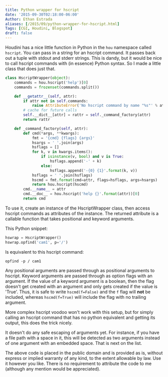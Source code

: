 ```yaml
---
title: Python wrapper for hscript
date: '2015-09-30T02:18:00-06:00'
Author: Ethan Estrada
aliases: [/2015/09/python-wrapper-for-hscript.html]
Tags: [CGI, Houdini, Blogspot]
draft: false
---
```


Houdini has a nice little function in Python in the `hou` namespace called `hscript`.
You can pass in a string for an hscript command.
It passes back out a tuple with stdout and stderr strings.
This is dandy,
but it would be nice to call hscript commands with (in essence) Python syntax.
So I made a little class that does just that.

```python
class HscriptWrapper(object):
    commands = hou.hscript('help')[0]
    commands = frozenset(commands.split())

    def __getattr__(self, attr):
        if attr not in self.commands:
            raise AttributeError('No hscript command by name "%s"' % attr)
        # cache for future calls
        self.__dict__[attr] = rattr = self._command_factory(attr)
        return rattr

    def _command_factory(self, attr):
        def cmd(*args, **kwargs):
            fmt = '{cmd} {flags} {args}'
            hsargs = ' '.join(args)
            hsflags = []
            for k, v in kwargs.items():
                if isinstance(v, bool) and v is True:
                    hsflags.append('-' + k)
                else:
                    hsflags.append('-{0} {1}'.format(k, v))
            hsflags = ' '.join(hsflags)
            hscmd = fmt.format(cmd=attr, flags=hsflags, args=hsargs)
            return hou.hscript(hscmd)
        cmd.__name__ = attr
        cmd.__doc__ = hou.hscript('help {}'.format(attr))[0]
        return cmd
```

To use it, create an instance of the HscriptWrapper class,
then access hscript commands as attributes of the instance.
The returned attribute is a callable function that takes positional and keyword arguments.

This Python snippet:

```python
hswrap = HscriptWrapper()
hswrap.opfind('cam1', p='/')
```

Is equivalent to this hscript command:

```shell
opfind -p / cam1
```

Any positional arguments are passed through as positional arguments to hscript.
Keyword arguments are passed through as option flags with an argument.
If the value of a keyword argument is a boolean,
then the flag doesn't get created with an argument
and only gets created if the value is 'True'.
Thus, it is safe to write `hscmd(f=False)` and the `f` flag will **not** be included,
whereas `hscmd(f=True)` will include the flag with no trailing argument.

More complex hscript voodoo won't work with this setup,
but for simply calling an hscript command that has no python equivalent
and getting its output, this does the trick nicely.

It doesn't do any safe escaping of arguments yet.
For instance, if you have a file path with a space in it,
this will be detected as two arguments
instead of one argument with an embedded space.
That is next on the list.

The above code is placed in the public domain and is provided as is,
without express or implied warranty of any kind, to the extent allowable by law.
Use it however you like.
There is no requirement to attribute the code to me
(although any mention would be appreciated).
